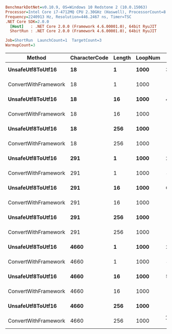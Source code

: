 ``` ini

BenchmarkDotNet=v0.10.9, OS=Windows 10 Redstone 2 (10.0.15063)
Processor=Intel Core i7-4712MQ CPU 2.30GHz (Haswell), ProcessorCount=8
Frequency=2240913 Hz, Resolution=446.2467 ns, Timer=TSC
.NET Core SDK=2.0.0
  [Host]   : .NET Core 2.0.0 (Framework 4.6.00001.0), 64bit RyuJIT
  ShortRun : .NET Core 2.0.0 (Framework 4.6.00001.0), 64bit RyuJIT

Job=ShortRun  LaunchCount=1  TargetCount=3  
WarmupCount=3  

```
 |               Method | CharacterCode | Length | LoopNum |        Mean |      Error |    StdDev |
 |--------------------- |-------------- |------- |-------- |------------:|-----------:|----------:|
 |    **UnsafeUtf8ToUtf16** |            **18** |      **1** |    **1000** |    **33.58 us** |  **29.718 us** | **1.6791 us** |
 | ConvertWithFramework |            18 |      1 |    1000 |    38.07 us |  16.337 us | 0.9231 us |
 |    **UnsafeUtf8ToUtf16** |            **18** |     **16** |    **1000** |    **49.55 us** |  **11.357 us** | **0.6417 us** |
 | ConvertWithFramework |            18 |     16 |    1000 |    52.26 us |   3.637 us | 0.2055 us |
 |    **UnsafeUtf8ToUtf16** |            **18** |    **256** |    **1000** |   **399.30 us** |  **22.139 us** | **1.2509 us** |
 | ConvertWithFramework |            18 |    256 |    1000 |   226.22 us |  65.847 us | 3.7205 us |
 |    **UnsafeUtf8ToUtf16** |           **291** |      **1** |    **1000** |    **22.53 us** |   **3.248 us** | **0.1835 us** |
 | ConvertWithFramework |           291 |      1 |    1000 |    41.41 us |   5.601 us | 0.3164 us |
 |    **UnsafeUtf8ToUtf16** |           **291** |     **16** |    **1000** |    **69.06 us** |   **4.795 us** | **0.2709 us** |
 | ConvertWithFramework |           291 |     16 |    1000 |   145.06 us |  27.466 us | 1.5519 us |
 |    **UnsafeUtf8ToUtf16** |           **291** |    **256** |    **1000** |   **853.32 us** |  **72.593 us** | **4.1016 us** |
 | ConvertWithFramework |           291 |    256 |    1000 |   979.85 us |  71.521 us | 4.0411 us |
 |    **UnsafeUtf8ToUtf16** |          **4660** |      **1** |    **1000** |    **21.89 us** |   **1.253 us** | **0.0708 us** |
 | ConvertWithFramework |          4660 |      1 |    1000 |    44.79 us |   4.284 us | 0.2420 us |
 |    **UnsafeUtf8ToUtf16** |          **4660** |     **16** |    **1000** |    **56.05 us** |   **7.071 us** | **0.3995 us** |
 | ConvertWithFramework |          4660 |     16 |    1000 |   194.52 us |  28.291 us | 1.5985 us |
 |    **UnsafeUtf8ToUtf16** |          **4660** |    **256** |    **1000** |   **628.05 us** |  **59.092 us** | **3.3388 us** |
 | ConvertWithFramework |          4660 |    256 |    1000 | 1,608.28 us | 166.299 us | 9.3962 us |
